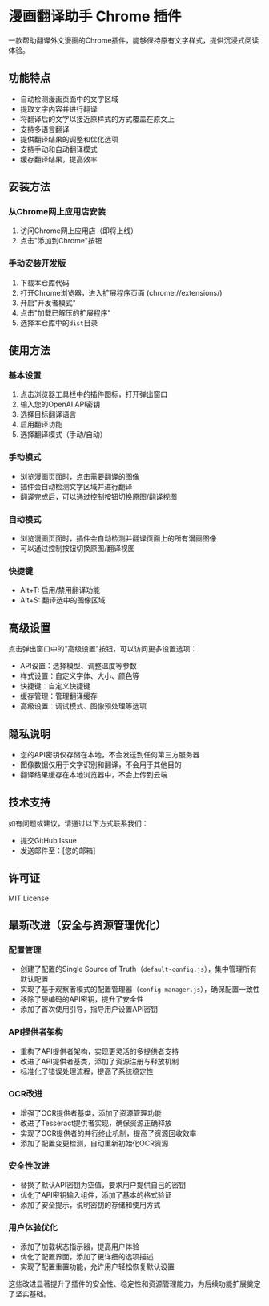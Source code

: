 # 漫画翻译助手 Chrome 插件

一款帮助翻译外文漫画的Chrome插件，能够保持原有文字样式，提供沉浸式阅读体验。

## 功能特点

- 自动检测漫画页面中的文字区域
- 提取文字内容并进行翻译
- 将翻译后的文字以接近原样式的方式覆盖在原文上
- 支持多语言翻译
- 提供翻译结果的调整和优化选项
- 支持手动和自动翻译模式
- 缓存翻译结果，提高效率

## 安装方法

### 从Chrome网上应用店安装

1. 访问Chrome网上应用店（即将上线）
2. 点击"添加到Chrome"按钮

### 手动安装开发版

1. 下载本仓库代码
2. 打开Chrome浏览器，进入扩展程序页面 (chrome://extensions/)
3. 开启"开发者模式"
4. 点击"加载已解压的扩展程序"
5. 选择本仓库中的`dist`目录

## 使用方法

### 基本设置

1. 点击浏览器工具栏中的插件图标，打开弹出窗口
2. 输入您的OpenAI API密钥
3. 选择目标翻译语言
4. 启用翻译功能
5. 选择翻译模式（手动/自动）

### 手动模式

- 浏览漫画页面时，点击需要翻译的图像
- 插件会自动检测文字区域并进行翻译
- 翻译完成后，可以通过控制按钮切换原图/翻译视图

### 自动模式

- 浏览漫画页面时，插件会自动检测并翻译页面上的所有漫画图像
- 可以通过控制按钮切换原图/翻译视图

### 快捷键

- Alt+T: 启用/禁用翻译功能
- Alt+S: 翻译选中的图像区域

## 高级设置

点击弹出窗口中的"高级设置"按钮，可以访问更多设置选项：

- API设置：选择模型、调整温度等参数
- 样式设置：自定义字体、大小、颜色等
- 快捷键：自定义快捷键
- 缓存管理：管理翻译缓存
- 高级设置：调试模式、图像预处理等选项

## 隐私说明

- 您的API密钥仅存储在本地，不会发送到任何第三方服务器
- 图像数据仅用于文字识别和翻译，不会用于其他目的
- 翻译结果缓存在本地浏览器中，不会上传到云端

## 技术支持

如有问题或建议，请通过以下方式联系我们：

- 提交GitHub Issue
- 发送邮件至：[您的邮箱]

## 许可证

MIT License

## 最新改进（安全与资源管理优化）

### 配置管理

- 创建了配置的Single Source of Truth（`default-config.js`），集中管理所有默认配置
- 实现了基于观察者模式的配置管理器（`config-manager.js`），确保配置一致性
- 移除了硬编码的API密钥，提升了安全性
- 添加了首次使用引导，指导用户设置API密钥

### API提供者架构

- 重构了API提供者架构，实现更灵活的多提供者支持
- 改进了API提供者基类，添加了资源注册与释放机制
- 标准化了错误处理流程，提高了系统稳定性

### OCR改进

- 增强了OCR提供者基类，添加了资源管理功能
- 改进了Tesseract提供者实现，确保资源正确释放
- 实现了OCR提供者的并行终止机制，提高了资源回收效率
- 添加了配置变更检测，自动重新初始化OCR资源

### 安全性改进

- 替换了默认API密钥为空值，要求用户提供自己的密钥
- 优化了API密钥输入组件，添加了基本的格式验证
- 添加了安全提示，说明密钥的存储和使用方式

### 用户体验优化

- 添加了加载状态指示器，提高用户体验
- 优化了配置界面，添加了更详细的选项描述
- 实现了配置重置功能，允许用户轻松恢复默认设置

这些改进显著提升了插件的安全性、稳定性和资源管理能力，为后续功能扩展奠定了坚实基础。

